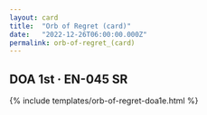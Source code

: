 ```yaml
---
layout: card
title:  "Orb of Regret (card)"
date:   "2022-12-26T06:00:00.000Z"
permalink: orb-of-regret_(card)
---
```


## DOA 1st &middot; EN-045 SR

{% include templates/orb-of-regret-doa1e.html %}
